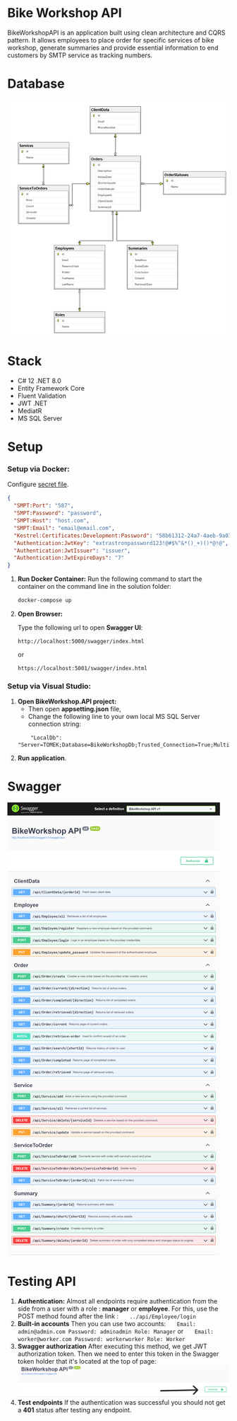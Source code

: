 ﻿# Bike Workshop API

BikeWorkshopAPI is an application built using clean architecture and CQRS pattern. It allows employees to place order for specific services of bike workshop, generate summaries and provide essential information to end customers by SMTP service as tracking numbers.

# Database

![Database](https://github.com/TomResz/BikeWorkshop/blob/master/Doc/db.jpg?raw=true)

# Stack

- C# 12 .NET 8.0
- Entity Framework Core
- Fluent Validation
- JWT .NET
- MediatR
- MS SQL Server

# Setup

### Setup via Docker:
Configure <a href="https://learn.microsoft.com/en-us/aspnet/core/security/app-secrets?view=aspnetcore-9.0&tabs=windows">secret file</a>.
   ```json
   {
     "SMPT:Port": "587",
     "SMPT:Password": "password",
     "SMPT:Host": "host.com",
     "SMPT:Email": "email@email.com",
     "Kestrel:Certificates:Development:Password": "58b61312-24a7-4aeb-9a07-3a9af9f16f10",
     "Authentication:JwtKey": "extrastronpassword123!@#$%^&*()_+)()*@!@",
     "Authentication:JwtIssuer": "issuer",
     "Authentication:JwtExpireDays": "7"
   }
   ```
1. **Run Docker Container:**
   Run the following command to start the container on the command line in the solution folder:
     ``` bash
     docker-compose up
     ```
2. **Open Browser:**

   Type the following url to open <b>Swagger UI</b>:

   ``` url
   http://localhost:5000/swagger/index.html
   ```

   or

   ``` url
   https://localhost:5001/swagger/index.html

   ```

### Setup via Visual Studio:

1. **Open BikeWorkshop.API project:**
   - Then open <b>appsetting.json</b> file,
   - Change the following line to your own local MS SQL Server connection string:
   ```
       "LocalDb": "Server=TOMEK;Database=BikeWorkshopDb;Trusted_Connection=True;MultipleActiveResultSets=true;TrustServerCertificate=True;",
   ```
2. **Run application**.

# Swagger

![Swagger](https://github.com/TomResz/BikeWorkshop/blob/master/Doc/swagger.png?raw=true)

# Testing API

1. **Authentication:**
   Almost all endpoints require authentication from the side from a user with a role : **manager** or **employee**.
   For this, use the POST method found after the link :
   `    ../api/Employee/login
   `
2. **Built-in accounts**
   Then you can use two accounts:
   `    Email: admin@admin.com
    Password: adminadmin
    Role: Manager
   `
   or
   `    Email: worker@worker.com
    Password: workerworker
    Role: Worker
   `
3. **Swagger authorization**
   After executing this method, we get JWT authorization token.
   Then we need to enter this token in the Swagger token holder that it's located at the top of page:
   ![Swagger-token-holder](https://github.com/TomResz/BikeWorkshop/blob/master/Doc/swagger-token-holder.png?raw=true)
4. **Test endpoints**
   If the authentication was successful you should not get a <b>401</b> status after testing any endpoint.
